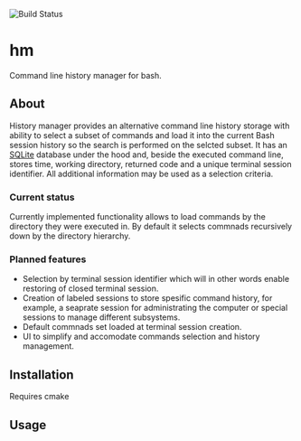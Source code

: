 ![Build Status](https://travis-ci.com/dkolmakov/hm.svg?branch=master)

# hm
Command line history manager for bash. 

## About
History manager provides an alternative command line history storage with ability to select a subset of commands and load it into the current Bash session history so the <ctrl-r> search is performed on the selcted subset. It has an [SQLite](https://www.sqlite.org) database under the hood and, beside the executed command line, stores time, working directory, returned code and a unique terminal session identifier. All additional information may be used as a selection criteria.

### Current status

Currently implemented functionality allows to load commands by the directory they were executed in. By default it selects commnads recursively down by the directory hierarchy. 

### Planned features

- Selection by terminal session identifier which will in other words enable restoring of closed terminal session.
- Creation of labeled sessions to store spesific command history, for example, a seaprate session for administrating the computer or special sessions to manage different subsystems.
- Default commnads set loaded at terminal session creation.
- UI to simplify and accomodate commands selection and history management. 

## Installation

Requires cmake 

## Usage


